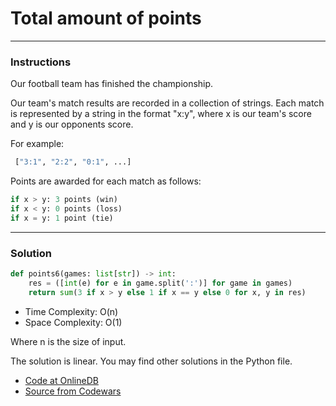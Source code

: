 # Total amount of points

---
### Instructions

Our football team has finished the championship.

Our team's match results are recorded in a collection of strings. 
Each match is represented by a string in the format "x:y", where x is our team's score and y is our opponents score.

For example: 

```py
 ["3:1", "2:2", "0:1", ...]
```

Points are awarded for each match as follows:

```py
if x > y: 3 points (win)
if x < y: 0 points (loss)
if x = y: 1 point (tie)
```
---

### Solution

```py
def points6(games: list[str]) -> int:
    res = ([int(e) for e in game.split(':')] for game in games)
    return sum(3 if x > y else 1 if x == y else 0 for x, y in res)
```

* Time Complexity: O(n)
* Space Complexity: O(1) 

Where n is the size of input.

The solution is linear.
You may find other solutions in the Python file.

* [Code at OnlineDB](https://www.onlinegdb.com/fork/_UYJ-M25M)
* [Source from Codewars](https://www.codewars.com/kata/5bb904724c47249b10000131/train/python)
